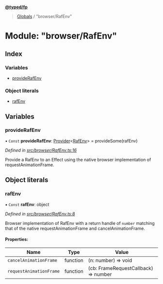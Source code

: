 **[@typed/fp](../README.md)**

> [Globals](../globals.md) / "browser/RafEnv"

# Module: "browser/RafEnv"

## Index

### Variables

* [provideRafEnv](_browser_rafenv_.md#providerafenv)

### Object literals

* [rafEnv](_browser_rafenv_.md#rafenv)

## Variables

### provideRafEnv

• `Const` **provideRafEnv**: [Provider](_effect_provide_.md#provider)\<[RafEnv](../interfaces/_dom_raf_.rafenv.md)> = provideSome(rafEnv)

*Defined in [src/browser/RafEnv.ts:16](https://github.com/TylorS/typed-fp/blob/559f273/src/browser/RafEnv.ts#L16)*

Provide a RafEnv to an Effect using the native browser implementation of requestAnimationFrame.

## Object literals

### rafEnv

▪ `Const` **rafEnv**: object

*Defined in [src/browser/RafEnv.ts:8](https://github.com/TylorS/typed-fp/blob/559f273/src/browser/RafEnv.ts#L8)*

Browser implementation of RafEnv with a return handle of `number` matching that of the
native requestAnimationFrame and cancelAnimationFrame.

#### Properties:

Name | Type | Value |
------ | ------ | ------ |
`cancelAnimationFrame` | function | (n: number) => void |
`requestAnimationFrame` | function | (cb: FrameRequestCallback) => number |
